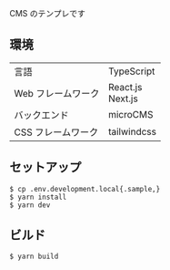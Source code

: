CMS のテンプレです

## 環境

|                    |                     |
| ------------------ | ------------------- |
| 言語               | TypeScript          |
| Web フレームワーク | React.js<br>Next.js |
| バックエンド       | microCMS            |
| CSS フレームワーク | tailwindcss         |

## セットアップ

```
$ cp .env.development.local{.sample,}
$ yarn install
$ yarn dev
```

## ビルド

```
$ yarn build
```
